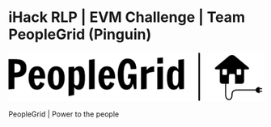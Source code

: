 # iHack RLP | EVM Challenge | Team PeopleGrid (Pinguin)

![PeopleGrid | Power to the people.](https://github.com/fmzz/PeopleGrid/blob/master/assets/images/logo_large.png)

PeopleGrid | Power to the people
